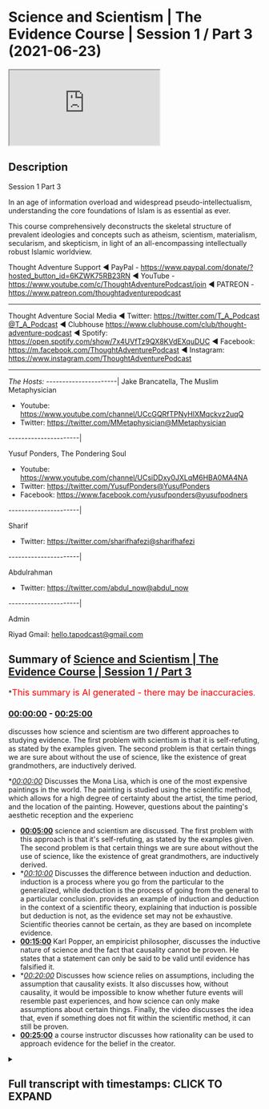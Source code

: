 # Science and Scientism | The Evidence Course | Session 1 / Part 3 (2021-06-23)

<iframe loading='lazy' src='https://www.youtube.com/embed/twjPt1cOHKE'></iframe>

## Description

Session 1 Part 3

In an age of information overload and widespread pseudo-intellectualism, understanding the core foundations of Islam is as essential as ever. 

This course comprehensively deconstructs the skeletal structure of prevalent ideologies and concepts such as atheism, scientism, materialism, secularism, and skepticism, in light of an all-encompassing intellectually robust Islamic worldview.

Thought Adventure Support
◄ PayPal - https://www.paypal.com/donate/?hosted_button_id=6KZWK75RB23RN 
◄ YouTube - https://www.youtube.com/c/ThoughtAdventurePodcast/join
◄ PATREON - https://www.patreon.com/thoughtadventurepodcast
____________________________________________________________________

Thought Adventure Social Media
◄ Twitter: https://twitter.com/T_A_Podcast​​@T_A_Podcast
◄ Clubhouse https://www.clubhouse.com/club/thought-adventure-podcast
◄ Spotify: https://open.spotify.com/show/7x4UVfTz9QX8KVdEXquDUC
◄ Facebook: https://m.facebook.com/ThoughtAdventurePodcast
◄ Instagram: https://www.instagram.com/ThoughtAdventurePodcast​

----------------------------------------------------------------

*The Hosts:*
----------------------|
Jake Brancatella, The Muslim Metaphysician

- Youtube: https://www.youtube.com/channel/UCcGQRfTPNyHlXMqckvz2uqQ
- Twitter:  https://twitter.com/MMetaphysician​​@MMetaphysician

----------------------|

Yusuf Ponders, The Pondering Soul

- Youtube: https://www.youtube.com/channel/UCsiDDxy0JXLqM6HBA0MA4NA
- Twitter: https://twitter.com/YusufPonders​​@YusufPonders
- Facebook: https://www.facebook.com/yusufponders​@yusufpodners

----------------------|

Sharif

- Twitter: https://twitter.com/sharifhafezi​​@sharifhafezi

----------------------|

Abdulrahman

- Twitter: https://twitter.com/abdul_now​@abdul_now

----------------------|

Admin

Riyad 
Gmail: hello.tapodcast@gmail.com

## Summary of [Science and Scientism | The Evidence Course | Session 1 / Part 3](https://www.youtube.com/watch?v=twjPt1cOHKE)


*<span style="color:red; font-size:125%">This summary is AI generated - there may be inaccuracies</span>.

### [00:00:00](https://www.youtube.com/watch?v=twjPt1cOHKE&t=0) - [00:25:00](https://www.youtube.com/watch?v=twjPt1cOHKE&t=1500)

 discusses how science and scientism are two different approaches to studying evidence. The first problem with scientism is that it is self-refuting, as stated by the examples given. The second problem is that certain things we are sure about without the use of science, like the existence of great grandmothers, are inductively derived.

**[00:00:00](https://www.youtube.com/watch?v=twjPt1cOHKE&t=0)* Discusses the Mona Lisa, which is one of the most expensive paintings in the world. The painting is studied using the scientific method, which allows for a high degree of certainty about the artist, the time period, and the location of the painting. However, questions about the painting's aesthetic reception and the experienc
* **[00:05:00](https://www.youtube.com/watch?v=twjPt1cOHKE&t=300)**  science and scientism are discussed. The first problem with this approach is that it's self-refuting, as stated by the examples given. The second problem is that certain things we are sure about without the use of science, like the existence of great grandmothers, are inductively derived.
* **[00:10:00](https://www.youtube.com/watch?v=twjPt1cOHKE&t=600)* Discusses the difference between induction and deduction. induction is a process where you go from the particular to the generalized, while deduction is the process of going from the general to a particular conclusion.  provides an example of induction and deduction in the context of a scientific theory, explaining that induction is possible but deduction is not, as the evidence set may not be exhaustive. Scientific theories cannot be certain, as they are based on incomplete evidence.
* **[00:15:00](https://www.youtube.com/watch?v=twjPt1cOHKE&t=900)** Karl Popper, an empiricist philosopher, discusses the inductive nature of science and the fact that causality cannot be proven. He states that a statement can only be said to be valid until evidence has falsified it.
* **[00:20:00](https://www.youtube.com/watch?v=twjPt1cOHKE&t=1200)* Discusses how science relies on assumptions, including the assumption that causality exists. It also discusses how, without causality, it would be impossible to know whether future events will resemble past experiences, and how science can only make assumptions about certain things. Finally, the video discusses the idea that, even if something does not fit within the scientific method, it can still be proven.
* **[00:25:00](https://www.youtube.com/watch?v=twjPt1cOHKE&t=1500)**  a course instructor discusses how rationality can be used to approach evidence for the belief in the creator.

<details><summary><h2>Full transcript with timestamps: CLICK TO EXPAND</h2></summary>

[0:00:15](https://youtu.be/twjPt1cOHKE?t=15) have a think about the famous painting  
[0:00:17](https://youtu.be/twjPt1cOHKE?t=17) called mona lisa  
[0:00:18](https://youtu.be/twjPt1cOHKE?t=18) and it's known throughout the world it's  
[0:00:20](https://youtu.be/twjPt1cOHKE?t=20) one of the most if not the  
[0:00:22](https://youtu.be/twjPt1cOHKE?t=22) most expensive painting in the world  
[0:00:25](https://youtu.be/twjPt1cOHKE?t=25) now let's approach our understanding of  
[0:00:28](https://youtu.be/twjPt1cOHKE?t=28) this painting of the mona lisa  
[0:00:30](https://youtu.be/twjPt1cOHKE?t=30) through using the scientific method what  
[0:00:34](https://youtu.be/twjPt1cOHKE?t=34) conclusions are we going to come to  
[0:00:35](https://youtu.be/twjPt1cOHKE?t=35) using the scientific method well as we  
[0:00:38](https://youtu.be/twjPt1cOHKE?t=38) mentioned the scientific method  
[0:00:40](https://youtu.be/twjPt1cOHKE?t=40) is really good at understanding the  
[0:00:42](https://youtu.be/twjPt1cOHKE?t=42) observable detestable and the repeatable  
[0:00:45](https://youtu.be/twjPt1cOHKE?t=45) so we can work out maybe what type of  
[0:00:48](https://youtu.be/twjPt1cOHKE?t=48) colors were used  
[0:00:49](https://youtu.be/twjPt1cOHKE?t=49) what was the composition of the paints  
[0:00:51](https://youtu.be/twjPt1cOHKE?t=51) what was the composition of the material  
[0:00:53](https://youtu.be/twjPt1cOHKE?t=53) that was used for the canvas  
[0:00:55](https://youtu.be/twjPt1cOHKE?t=55) or even the frame these are things  
[0:00:57](https://youtu.be/twjPt1cOHKE?t=57) within our direct  
[0:00:59](https://youtu.be/twjPt1cOHKE?t=59) observation within the experimental  
[0:01:01](https://youtu.be/twjPt1cOHKE?t=61) field  
[0:01:02](https://youtu.be/twjPt1cOHKE?t=62) but we have to ask ourselves the  
[0:01:04](https://youtu.be/twjPt1cOHKE?t=64) question what's outside  
[0:01:06](https://youtu.be/twjPt1cOHKE?t=66) of the scientific method what's outside  
[0:01:08](https://youtu.be/twjPt1cOHKE?t=68) of the experimental field  
[0:01:10](https://youtu.be/twjPt1cOHKE?t=70) and therefore the empirical approach the  
[0:01:13](https://youtu.be/twjPt1cOHKE?t=73) obvious question  
[0:01:15](https://youtu.be/twjPt1cOHKE?t=75) is the painter science although  
[0:01:18](https://youtu.be/twjPt1cOHKE?t=78) incredibly useful  
[0:01:20](https://youtu.be/twjPt1cOHKE?t=80) when it comes to those things which are  
[0:01:21](https://youtu.be/twjPt1cOHKE?t=81) directly sensible and testable and  
[0:01:23](https://youtu.be/twjPt1cOHKE?t=83) repeatable  
[0:01:25](https://youtu.be/twjPt1cOHKE?t=85) cannot be used to determine matters  
[0:01:27](https://youtu.be/twjPt1cOHKE?t=87) which are outside of its scope  
[0:01:30](https://youtu.be/twjPt1cOHKE?t=90) and the directly observable and the  
[0:01:32](https://youtu.be/twjPt1cOHKE?t=92) directly sensible  
[0:01:34](https://youtu.be/twjPt1cOHKE?t=94) does that mean that because we can't  
[0:01:36](https://youtu.be/twjPt1cOHKE?t=96) prove it for a scientific approach  
[0:01:39](https://youtu.be/twjPt1cOHKE?t=99) that the painter does not exist  
[0:01:42](https://youtu.be/twjPt1cOHKE?t=102) obviously the painter exists in fact we  
[0:01:44](https://youtu.be/twjPt1cOHKE?t=104) know  
[0:01:45](https://youtu.be/twjPt1cOHKE?t=105) who that painter is of the mona lisa  
[0:01:47](https://youtu.be/twjPt1cOHKE?t=107) it's leonardo da vinci  
[0:01:49](https://youtu.be/twjPt1cOHKE?t=109) at the beginning of the 16th century in  
[0:01:51](https://youtu.be/twjPt1cOHKE?t=111) fact  
[0:01:52](https://youtu.be/twjPt1cOHKE?t=112) all of this we know with a high degree  
[0:01:55](https://youtu.be/twjPt1cOHKE?t=115) of certainty i  
[0:01:56](https://youtu.be/twjPt1cOHKE?t=116) who the person was and roughly or quite  
[0:01:59](https://youtu.be/twjPt1cOHKE?t=119) you know confidently  
[0:02:00](https://youtu.be/twjPt1cOHKE?t=120) when it was which period of time at  
[0:02:03](https://youtu.be/twjPt1cOHKE?t=123) least which century it took place  
[0:02:05](https://youtu.be/twjPt1cOHKE?t=125) and all of these answers that we can  
[0:02:07](https://youtu.be/twjPt1cOHKE?t=127) understand with a high degree of  
[0:02:09](https://youtu.be/twjPt1cOHKE?t=129) certainty  
[0:02:10](https://youtu.be/twjPt1cOHKE?t=130) comes outside of experimentation and the  
[0:02:12](https://youtu.be/twjPt1cOHKE?t=132) scientific method  
[0:02:15](https://youtu.be/twjPt1cOHKE?t=135) similarly when we look at the painting  
[0:02:18](https://youtu.be/twjPt1cOHKE?t=138) and maybe some people might say it's  
[0:02:19](https://youtu.be/twjPt1cOHKE?t=139) beautiful  
[0:02:20](https://youtu.be/twjPt1cOHKE?t=140) exquisite other people might say oh it's  
[0:02:22](https://youtu.be/twjPt1cOHKE?t=142) ugly i  
[0:02:23](https://youtu.be/twjPt1cOHKE?t=143) what is our aesthetic reception for this  
[0:02:26](https://youtu.be/twjPt1cOHKE?t=146) particular painting  
[0:02:28](https://youtu.be/twjPt1cOHKE?t=148) does it move us to emotion and what type  
[0:02:31](https://youtu.be/twjPt1cOHKE?t=151) of emotion  
[0:02:32](https://youtu.be/twjPt1cOHKE?t=152) these questions again are outside of  
[0:02:36](https://youtu.be/twjPt1cOHKE?t=156) science yeah it doesn't mean that we  
[0:02:38](https://youtu.be/twjPt1cOHKE?t=158) don't have  
[0:02:39](https://youtu.be/twjPt1cOHKE?t=159) emotions that we don't have an  
[0:02:41](https://youtu.be/twjPt1cOHKE?t=161) appreciation of what we think is  
[0:02:42](https://youtu.be/twjPt1cOHKE?t=162) beautiful or what we think is  
[0:02:44](https://youtu.be/twjPt1cOHKE?t=164) ugly and that's you know and some people  
[0:02:47](https://youtu.be/twjPt1cOHKE?t=167) might say well  
[0:02:48](https://youtu.be/twjPt1cOHKE?t=168) maybe we can through science maybe we  
[0:02:51](https://youtu.be/twjPt1cOHKE?t=171) can  
[0:02:52](https://youtu.be/twjPt1cOHKE?t=172) you know look at a brain scan and look  
[0:02:54](https://youtu.be/twjPt1cOHKE?t=174) at regions of the brain that are being  
[0:02:55](https://youtu.be/twjPt1cOHKE?t=175) highlighted  
[0:02:56](https://youtu.be/twjPt1cOHKE?t=176) but just simply highlighting regions of  
[0:02:59](https://youtu.be/twjPt1cOHKE?t=179) the brain  
[0:03:00](https://youtu.be/twjPt1cOHKE?t=180) doesn't say what type of emotions all  
[0:03:03](https://youtu.be/twjPt1cOHKE?t=183) more importantly the experience of that  
[0:03:06](https://youtu.be/twjPt1cOHKE?t=186) emotions  
[0:03:07](https://youtu.be/twjPt1cOHKE?t=187) because the experience of emotions is  
[0:03:09](https://youtu.be/twjPt1cOHKE?t=189) very personal  
[0:03:10](https://youtu.be/twjPt1cOHKE?t=190) to each individual and this comes to  
[0:03:12](https://youtu.be/twjPt1cOHKE?t=192) another question  
[0:03:14](https://youtu.be/twjPt1cOHKE?t=194) with regards to consciousness how do you  
[0:03:16](https://youtu.be/twjPt1cOHKE?t=196) know  
[0:03:17](https://youtu.be/twjPt1cOHKE?t=197) that i am a conscious being do you know  
[0:03:20](https://youtu.be/twjPt1cOHKE?t=200) it  
[0:03:21](https://youtu.be/twjPt1cOHKE?t=201) by simply studying the science of my  
[0:03:23](https://youtu.be/twjPt1cOHKE?t=203) brain activity  
[0:03:25](https://youtu.be/twjPt1cOHKE?t=205) if you haven't studied my brain activity  
[0:03:27](https://youtu.be/twjPt1cOHKE?t=207) does that mean  
[0:03:28](https://youtu.be/twjPt1cOHKE?t=208) that you are unsure whether i'm a  
[0:03:30](https://youtu.be/twjPt1cOHKE?t=210) conscious being or not  
[0:03:33](https://youtu.be/twjPt1cOHKE?t=213) in fact some people might say okay not  
[0:03:34](https://youtu.be/twjPt1cOHKE?t=214) only can we do brain scans  
[0:03:37](https://youtu.be/twjPt1cOHKE?t=217) but also we can look at action  
[0:03:38](https://youtu.be/twjPt1cOHKE?t=218) potentials of neurons these are  
[0:03:40](https://youtu.be/twjPt1cOHKE?t=220) electrical signals that travel across  
[0:03:42](https://youtu.be/twjPt1cOHKE?t=222) the neurons of the brain  
[0:03:44](https://youtu.be/twjPt1cOHKE?t=224) or that we can you know understand  
[0:03:48](https://youtu.be/twjPt1cOHKE?t=228) and test what type of chemicals are  
[0:03:50](https://youtu.be/twjPt1cOHKE?t=230) being released at the presynaptic neuro  
[0:03:52](https://youtu.be/twjPt1cOHKE?t=232) known as trans neurotransmitters  
[0:03:56](https://youtu.be/twjPt1cOHKE?t=236) yet none of this explains what it means  
[0:03:58](https://youtu.be/twjPt1cOHKE?t=238) to be me  
[0:04:00](https://youtu.be/twjPt1cOHKE?t=240) what it means to experience something  
[0:04:02](https://youtu.be/twjPt1cOHKE?t=242) whether that's a painting  
[0:04:04](https://youtu.be/twjPt1cOHKE?t=244) whether that's poetry or something else  
[0:04:07](https://youtu.be/twjPt1cOHKE?t=247) i  
[0:04:07](https://youtu.be/twjPt1cOHKE?t=247) what it feels to be consciously aware  
[0:04:11](https://youtu.be/twjPt1cOHKE?t=251) many scientists and philosophers are  
[0:04:14](https://youtu.be/twjPt1cOHKE?t=254) aware of this problem of consciousness  
[0:04:16](https://youtu.be/twjPt1cOHKE?t=256) even just how to define what the term  
[0:04:19](https://youtu.be/twjPt1cOHKE?t=259) consciousness is  
[0:04:20](https://youtu.be/twjPt1cOHKE?t=260) from a purely materialistic explanation  
[0:04:23](https://youtu.be/twjPt1cOHKE?t=263) this is why they call it  
[0:04:24](https://youtu.be/twjPt1cOHKE?t=264) the hard problem of science  
[0:04:26](https://youtu.be/twjPt1cOHKE?t=266) consciousness being the hard problem of  
[0:04:28](https://youtu.be/twjPt1cOHKE?t=268) science  
[0:04:29](https://youtu.be/twjPt1cOHKE?t=269) and some might say well you know in the  
[0:04:31](https://youtu.be/twjPt1cOHKE?t=271) future  
[0:04:32](https://youtu.be/twjPt1cOHKE?t=272) we will work it out we will be able to  
[0:04:34](https://youtu.be/twjPt1cOHKE?t=274) define  
[0:04:36](https://youtu.be/twjPt1cOHKE?t=276) through the use of empiricism and  
[0:04:38](https://youtu.be/twjPt1cOHKE?t=278) science that consciousness exists  
[0:04:42](https://youtu.be/twjPt1cOHKE?t=282) that will be able to determine that a  
[0:04:44](https://youtu.be/twjPt1cOHKE?t=284) person is conscious  
[0:04:45](https://youtu.be/twjPt1cOHKE?t=285) or not you know in terms of and what it  
[0:04:48](https://youtu.be/twjPt1cOHKE?t=288) means to be conscious for that  
[0:04:49](https://youtu.be/twjPt1cOHKE?t=289) individual  
[0:04:51](https://youtu.be/twjPt1cOHKE?t=291) but even if they say in the future we'll  
[0:04:53](https://youtu.be/twjPt1cOHKE?t=293) be able to determine this  
[0:04:55](https://youtu.be/twjPt1cOHKE?t=295) it doesn't deny the fact that we can be  
[0:04:58](https://youtu.be/twjPt1cOHKE?t=298) sure to now and understand and  
[0:05:00](https://youtu.be/twjPt1cOHKE?t=300) comprehend now  
[0:05:01](https://youtu.be/twjPt1cOHKE?t=301) that a person is conscious or not  
[0:05:03](https://youtu.be/twjPt1cOHKE?t=303) hopefully you're still conscious  
[0:05:05](https://youtu.be/twjPt1cOHKE?t=305) uh watching these videos so  
[0:05:09](https://youtu.be/twjPt1cOHKE?t=309) whether we look at the painting example  
[0:05:11](https://youtu.be/twjPt1cOHKE?t=311) whether we look at the consciousness  
[0:05:13](https://youtu.be/twjPt1cOHKE?t=313) example  
[0:05:14](https://youtu.be/twjPt1cOHKE?t=314) these are two relatively simple examples  
[0:05:17](https://youtu.be/twjPt1cOHKE?t=317) that demonstrated the limited  
[0:05:18](https://youtu.be/twjPt1cOHKE?t=318) applicability of science  
[0:05:21](https://youtu.be/twjPt1cOHKE?t=321) that is not to say that science isn't a  
[0:05:23](https://youtu.be/twjPt1cOHKE?t=323) useful tool  
[0:05:24](https://youtu.be/twjPt1cOHKE?t=324) and like i said you know it's been very  
[0:05:26](https://youtu.be/twjPt1cOHKE?t=326) useful it's helped us develop medicine  
[0:05:29](https://youtu.be/twjPt1cOHKE?t=329) surgery space travel telecommunications  
[0:05:32](https://youtu.be/twjPt1cOHKE?t=332) but rather and also it was utilized by  
[0:05:35](https://youtu.be/twjPt1cOHKE?t=335) the muslims of the past as well  
[0:05:36](https://youtu.be/twjPt1cOHKE?t=336) famous muslim scientists including  
[0:05:39](https://youtu.be/twjPt1cOHKE?t=339) people who say  
[0:05:40](https://youtu.be/twjPt1cOHKE?t=340) that ibn haitham the famous muslim  
[0:05:42](https://youtu.be/twjPt1cOHKE?t=342) scientists of the past  
[0:05:44](https://youtu.be/twjPt1cOHKE?t=344) helped create in part or help formulate  
[0:05:47](https://youtu.be/twjPt1cOHKE?t=347) in part the scientific method but the  
[0:05:50](https://youtu.be/twjPt1cOHKE?t=350) problem  
[0:05:51](https://youtu.be/twjPt1cOHKE?t=351) now is not the fact that people are  
[0:05:53](https://youtu.be/twjPt1cOHKE?t=353) using science  
[0:05:54](https://youtu.be/twjPt1cOHKE?t=354) it's the fact that they approach all  
[0:05:57](https://youtu.be/twjPt1cOHKE?t=357) questions with the use of science  
[0:05:59](https://youtu.be/twjPt1cOHKE?t=359) and claim that anything that's not  
[0:06:01](https://youtu.be/twjPt1cOHKE?t=361) scientific  
[0:06:03](https://youtu.be/twjPt1cOHKE?t=363) and empirically verifiable is therefore  
[0:06:06](https://youtu.be/twjPt1cOHKE?t=366) unprovable untestable or  
[0:06:10](https://youtu.be/twjPt1cOHKE?t=370) doesn't exist and this is what we call  
[0:06:13](https://youtu.be/twjPt1cOHKE?t=373) scientism  
[0:06:15](https://youtu.be/twjPt1cOHKE?t=375) in one definition it's described as  
[0:06:18](https://youtu.be/twjPt1cOHKE?t=378) totalizing the view of science  
[0:06:20](https://youtu.be/twjPt1cOHKE?t=380) as if it were capable of describing all  
[0:06:22](https://youtu.be/twjPt1cOHKE?t=382) reality  
[0:06:23](https://youtu.be/twjPt1cOHKE?t=383) and knowledge or as if it were the only  
[0:06:26](https://youtu.be/twjPt1cOHKE?t=386) true way  
[0:06:27](https://youtu.be/twjPt1cOHKE?t=387) to acquire knowledge about reality and  
[0:06:29](https://youtu.be/twjPt1cOHKE?t=389) the nature of things  
[0:06:31](https://youtu.be/twjPt1cOHKE?t=391) so statements like science is the only  
[0:06:33](https://youtu.be/twjPt1cOHKE?t=393) way to know truth  
[0:06:35](https://youtu.be/twjPt1cOHKE?t=395) or science will answer all questions  
[0:06:38](https://youtu.be/twjPt1cOHKE?t=398) these statements  
[0:06:39](https://youtu.be/twjPt1cOHKE?t=399) are actually non-scientific statements  
[0:06:43](https://youtu.be/twjPt1cOHKE?t=403) i want you to follow this point when a  
[0:06:45](https://youtu.be/twjPt1cOHKE?t=405) person turns around and says  
[0:06:47](https://youtu.be/twjPt1cOHKE?t=407) all answers or all ideas are derived  
[0:06:50](https://youtu.be/twjPt1cOHKE?t=410) from science all science will answer all  
[0:06:52](https://youtu.be/twjPt1cOHKE?t=412) questions  
[0:06:53](https://youtu.be/twjPt1cOHKE?t=413) is that a testifiable scientific  
[0:06:57](https://youtu.be/twjPt1cOHKE?t=417) you know statement so are they using  
[0:06:59](https://youtu.be/twjPt1cOHKE?t=419) science to justify science  
[0:07:01](https://youtu.be/twjPt1cOHKE?t=421) if they are then it's a circular  
[0:07:03](https://youtu.be/twjPt1cOHKE?t=423) argument what we term tautology  
[0:07:06](https://youtu.be/twjPt1cOHKE?t=426) so these are non-scientific statements  
[0:07:09](https://youtu.be/twjPt1cOHKE?t=429) they are better known as  
[0:07:10](https://youtu.be/twjPt1cOHKE?t=430) metaphysical statements statements that  
[0:07:13](https://youtu.be/twjPt1cOHKE?t=433) are accepted or assumed  
[0:07:15](https://youtu.be/twjPt1cOHKE?t=435) to be true so in essence  
[0:07:18](https://youtu.be/twjPt1cOHKE?t=438) when a person says that only science can  
[0:07:21](https://youtu.be/twjPt1cOHKE?t=441) answer all questions  
[0:07:23](https://youtu.be/twjPt1cOHKE?t=443) that's actually a self-refuting argument  
[0:07:26](https://youtu.be/twjPt1cOHKE?t=446) yeah and that's the first problem with  
[0:07:28](https://youtu.be/twjPt1cOHKE?t=448) this approach with  
[0:07:28](https://youtu.be/twjPt1cOHKE?t=448) scientism the second problem as we've  
[0:07:31](https://youtu.be/twjPt1cOHKE?t=451) described in the examples above  
[0:07:34](https://youtu.be/twjPt1cOHKE?t=454) is that we know certain things and and  
[0:07:37](https://youtu.be/twjPt1cOHKE?t=457) are very sure about these things  
[0:07:39](https://youtu.be/twjPt1cOHKE?t=459) but without the scientific method like  
[0:07:42](https://youtu.be/twjPt1cOHKE?t=462) for example  
[0:07:43](https://youtu.be/twjPt1cOHKE?t=463) you know if i was to ask the question do  
[0:07:45](https://youtu.be/twjPt1cOHKE?t=465) you believe that your great  
[0:07:47](https://youtu.be/twjPt1cOHKE?t=467) great great great great great great  
[0:07:50](https://youtu.be/twjPt1cOHKE?t=470) grandmother  
[0:07:51](https://youtu.be/twjPt1cOHKE?t=471) existed everybody will say yes  
[0:07:54](https://youtu.be/twjPt1cOHKE?t=474) irrespective of whether we knew who that  
[0:07:56](https://youtu.be/twjPt1cOHKE?t=476) great great great great  
[0:07:58](https://youtu.be/twjPt1cOHKE?t=478) great grandmother was irrespective if we  
[0:08:01](https://youtu.be/twjPt1cOHKE?t=481) had a number of people claiming to be or  
[0:08:03](https://youtu.be/twjPt1cOHKE?t=483) potentially could be our great great  
[0:08:05](https://youtu.be/twjPt1cOHKE?t=485) great great grandmother  
[0:08:07](https://youtu.be/twjPt1cOHKE?t=487) irrespective whether we even you know  
[0:08:09](https://youtu.be/twjPt1cOHKE?t=489) have a grave to test  
[0:08:10](https://youtu.be/twjPt1cOHKE?t=490) the dna in order to determine this so  
[0:08:13](https://youtu.be/twjPt1cOHKE?t=493) irrespective of any scientific arguments  
[0:08:15](https://youtu.be/twjPt1cOHKE?t=495) to justify this  
[0:08:16](https://youtu.be/twjPt1cOHKE?t=496) great great great great great  
[0:08:18](https://youtu.be/twjPt1cOHKE?t=498) grandmother existence  
[0:08:20](https://youtu.be/twjPt1cOHKE?t=500) we know we had one so again it proves  
[0:08:23](https://youtu.be/twjPt1cOHKE?t=503) this point which is that  
[0:08:24](https://youtu.be/twjPt1cOHKE?t=504) there are certain things we are 100 sure  
[0:08:27](https://youtu.be/twjPt1cOHKE?t=507) about without the use of science  
[0:08:31](https://youtu.be/twjPt1cOHKE?t=511) furthermore the scientific method in the  
[0:08:33](https://youtu.be/twjPt1cOHKE?t=513) vast majority of cases  
[0:08:35](https://youtu.be/twjPt1cOHKE?t=515) leads to what we term inductive  
[0:08:37](https://youtu.be/twjPt1cOHKE?t=517) conclusions  
[0:08:38](https://youtu.be/twjPt1cOHKE?t=518) and i think we need to explain what  
[0:08:40](https://youtu.be/twjPt1cOHKE?t=520) induction means here  
[0:08:42](https://youtu.be/twjPt1cOHKE?t=522) but just before i do i believe it's also  
[0:08:44](https://youtu.be/twjPt1cOHKE?t=524) important to explain  
[0:08:46](https://youtu.be/twjPt1cOHKE?t=526) and gain a bit more crystal  
[0:08:47](https://youtu.be/twjPt1cOHKE?t=527) understanding of what exactly we mean by  
[0:08:50](https://youtu.be/twjPt1cOHKE?t=530) the scientific method  
[0:08:52](https://youtu.be/twjPt1cOHKE?t=532) now if we cast our minds back to when  
[0:08:54](https://youtu.be/twjPt1cOHKE?t=534) we're at school  
[0:08:55](https://youtu.be/twjPt1cOHKE?t=535) or maybe those people do science at  
[0:08:57](https://youtu.be/twjPt1cOHKE?t=537) university  
[0:08:59](https://youtu.be/twjPt1cOHKE?t=539) and we were asked to write up a  
[0:09:01](https://youtu.be/twjPt1cOHKE?t=541) scientific experiment  
[0:09:03](https://youtu.be/twjPt1cOHKE?t=543) then there was a very specific way in  
[0:09:06](https://youtu.be/twjPt1cOHKE?t=546) how this scientific experiment had to be  
[0:09:08](https://youtu.be/twjPt1cOHKE?t=548) written up  
[0:09:09](https://youtu.be/twjPt1cOHKE?t=549) and this is called the scientific method  
[0:09:12](https://youtu.be/twjPt1cOHKE?t=552) and that is  
[0:09:13](https://youtu.be/twjPt1cOHKE?t=553) you would have an aim you would have a  
[0:09:15](https://youtu.be/twjPt1cOHKE?t=555) method  
[0:09:16](https://youtu.be/twjPt1cOHKE?t=556) you would have results and you'd also  
[0:09:19](https://youtu.be/twjPt1cOHKE?t=559) have a conclusion  
[0:09:21](https://youtu.be/twjPt1cOHKE?t=561) so what was the aim the aim identified  
[0:09:23](https://youtu.be/twjPt1cOHKE?t=563) the purpose of the experiment  
[0:09:26](https://youtu.be/twjPt1cOHKE?t=566) what you wanted to find out the aim also  
[0:09:29](https://youtu.be/twjPt1cOHKE?t=569) may have included a hypothesis  
[0:09:31](https://youtu.be/twjPt1cOHKE?t=571) you know what you may see and also the  
[0:09:34](https://youtu.be/twjPt1cOHKE?t=574) aim defined for  
[0:09:36](https://youtu.be/twjPt1cOHKE?t=576) us what variables we were looking to  
[0:09:38](https://youtu.be/twjPt1cOHKE?t=578) test  
[0:09:39](https://youtu.be/twjPt1cOHKE?t=579) the method the method was explaining  
[0:09:42](https://youtu.be/twjPt1cOHKE?t=582) how we isolated the various variables  
[0:09:46](https://youtu.be/twjPt1cOHKE?t=586) and what conditions and causes we  
[0:09:48](https://youtu.be/twjPt1cOHKE?t=588) subjected them to  
[0:09:50](https://youtu.be/twjPt1cOHKE?t=590) or we observed them in what types of  
[0:09:52](https://youtu.be/twjPt1cOHKE?t=592) conditions  
[0:09:53](https://youtu.be/twjPt1cOHKE?t=593) the results was the data we obtained  
[0:09:56](https://youtu.be/twjPt1cOHKE?t=596) from this experiment  
[0:09:57](https://youtu.be/twjPt1cOHKE?t=597) yeah or these observations and the  
[0:10:00](https://youtu.be/twjPt1cOHKE?t=600) conclusion  
[0:10:01](https://youtu.be/twjPt1cOHKE?t=601) was an understanding of what that  
[0:10:03](https://youtu.be/twjPt1cOHKE?t=603) relationship was between our observation  
[0:10:06](https://youtu.be/twjPt1cOHKE?t=606) and the results and whether this  
[0:10:08](https://youtu.be/twjPt1cOHKE?t=608) confirmed our hypothesis  
[0:10:11](https://youtu.be/twjPt1cOHKE?t=611) or denied our hypothesis now it sounds a  
[0:10:14](https://youtu.be/twjPt1cOHKE?t=614) bit complicated but let me break it down  
[0:10:15](https://youtu.be/twjPt1cOHKE?t=615) even further  
[0:10:16](https://youtu.be/twjPt1cOHKE?t=616) imagine if we were to do an experiment  
[0:10:18](https://youtu.be/twjPt1cOHKE?t=618) and talk about maybe the boiling point  
[0:10:20](https://youtu.be/twjPt1cOHKE?t=620) of water  
[0:10:20](https://youtu.be/twjPt1cOHKE?t=620) very simple experiment we all know what  
[0:10:22](https://youtu.be/twjPt1cOHKE?t=622) the boiling point of water is but let's  
[0:10:23](https://youtu.be/twjPt1cOHKE?t=623) say  
[0:10:24](https://youtu.be/twjPt1cOHKE?t=624) we wanted to prove this point so we  
[0:10:27](https://youtu.be/twjPt1cOHKE?t=627) would  
[0:10:27](https://youtu.be/twjPt1cOHKE?t=627) define you know in our aim that we want  
[0:10:30](https://youtu.be/twjPt1cOHKE?t=630) to look at the boiling point of water  
[0:10:32](https://youtu.be/twjPt1cOHKE?t=632) we would define in our method the method  
[0:10:34](https://youtu.be/twjPt1cOHKE?t=634) of  
[0:10:35](https://youtu.be/twjPt1cOHKE?t=635) achieving this so we'd say we'll take  
[0:10:38](https://youtu.be/twjPt1cOHKE?t=638) pure water  
[0:10:39](https://youtu.be/twjPt1cOHKE?t=639) at room conditions at one atmosphere  
[0:10:42](https://youtu.be/twjPt1cOHKE?t=642) we will subject it to heat using maybe a  
[0:10:45](https://youtu.be/twjPt1cOHKE?t=645) bunsen burner  
[0:10:46](https://youtu.be/twjPt1cOHKE?t=646) and we'll record the temperature with a  
[0:10:48](https://youtu.be/twjPt1cOHKE?t=648) thermometer  
[0:10:49](https://youtu.be/twjPt1cOHKE?t=649) and then we would record and we would do  
[0:10:52](https://youtu.be/twjPt1cOHKE?t=652) this experiment where we  
[0:10:54](https://youtu.be/twjPt1cOHKE?t=654) heated the water up and record that it  
[0:10:57](https://youtu.be/twjPt1cOHKE?t=657) boiled at 100 degrees celsius  
[0:10:59](https://youtu.be/twjPt1cOHKE?t=659) we would then test it and repeat it so  
[0:11:01](https://youtu.be/twjPt1cOHKE?t=661) we would repeat this process  
[0:11:03](https://youtu.be/twjPt1cOHKE?t=663) in order to get maybe further  
[0:11:05](https://youtu.be/twjPt1cOHKE?t=665) confirmations that could have been  
[0:11:06](https://youtu.be/twjPt1cOHKE?t=666) a uh you know an  
[0:11:10](https://youtu.be/twjPt1cOHKE?t=670) incorrect or an abnormal reading so we  
[0:11:12](https://youtu.be/twjPt1cOHKE?t=672) want to test it so we test it again  
[0:11:14](https://youtu.be/twjPt1cOHKE?t=674) and maybe after the fifth time we find  
[0:11:17](https://youtu.be/twjPt1cOHKE?t=677) that water balls at 100 degrees celsius  
[0:11:19](https://youtu.be/twjPt1cOHKE?t=679) we can say okay in our conclusions  
[0:11:22](https://youtu.be/twjPt1cOHKE?t=682) we can say that when we subjected water  
[0:11:26](https://youtu.be/twjPt1cOHKE?t=686) to heat we found that it boiled at 100  
[0:11:29](https://youtu.be/twjPt1cOHKE?t=689) degrees celsius this is our conclusion  
[0:11:32](https://youtu.be/twjPt1cOHKE?t=692) now that conclusion  
[0:11:35](https://youtu.be/twjPt1cOHKE?t=695) on the issue of water is what we call  
[0:11:38](https://youtu.be/twjPt1cOHKE?t=698) an induced conclusion or inductive  
[0:11:41](https://youtu.be/twjPt1cOHKE?t=701) process or inductive conclusion  
[0:11:43](https://youtu.be/twjPt1cOHKE?t=703) so let us explain what do we mean by  
[0:11:45](https://youtu.be/twjPt1cOHKE?t=705) induction and the opposite of that or  
[0:11:47](https://youtu.be/twjPt1cOHKE?t=707) the  
[0:11:48](https://youtu.be/twjPt1cOHKE?t=708) the other aspect of that is called  
[0:11:50](https://youtu.be/twjPt1cOHKE?t=710) deduction  
[0:11:51](https://youtu.be/twjPt1cOHKE?t=711) so induction is understood where you go  
[0:11:54](https://youtu.be/twjPt1cOHKE?t=714) from the particular  
[0:11:56](https://youtu.be/twjPt1cOHKE?t=716) to the generalized give you a very  
[0:11:59](https://youtu.be/twjPt1cOHKE?t=719) famous example example that's always  
[0:12:00](https://youtu.be/twjPt1cOHKE?t=720) found in all different books  
[0:12:02](https://youtu.be/twjPt1cOHKE?t=722) where it talks about induction is the  
[0:12:04](https://youtu.be/twjPt1cOHKE?t=724) example of  
[0:12:05](https://youtu.be/twjPt1cOHKE?t=725) swans what color of swans  
[0:12:08](https://youtu.be/twjPt1cOHKE?t=728) so maybe you go out and you'll see once  
[0:12:10](https://youtu.be/twjPt1cOHKE?t=730) one  
[0:12:11](https://youtu.be/twjPt1cOHKE?t=731) two swans three swans 999 swans and all  
[0:12:16](https://youtu.be/twjPt1cOHKE?t=736) of them  
[0:12:17](https://youtu.be/twjPt1cOHKE?t=737) 999 were all white so you took  
[0:12:20](https://youtu.be/twjPt1cOHKE?t=740) particular  
[0:12:21](https://youtu.be/twjPt1cOHKE?t=741) observations and then you said as your  
[0:12:24](https://youtu.be/twjPt1cOHKE?t=744) conclusion  
[0:12:25](https://youtu.be/twjPt1cOHKE?t=745) all swans are white so going from the  
[0:12:28](https://youtu.be/twjPt1cOHKE?t=748) particular to the generalized  
[0:12:31](https://youtu.be/twjPt1cOHKE?t=751) but what about the one thousandths one  
[0:12:35](https://youtu.be/twjPt1cOHKE?t=755) yeah maybe you come across later on your  
[0:12:36](https://youtu.be/twjPt1cOHKE?t=756) on a you know another swan a thousand  
[0:12:39](https://youtu.be/twjPt1cOHKE?t=759) swan  
[0:12:39](https://youtu.be/twjPt1cOHKE?t=759) and you find it's black so what you find  
[0:12:43](https://youtu.be/twjPt1cOHKE?t=763) with the problem with induction  
[0:12:45](https://youtu.be/twjPt1cOHKE?t=765) is that induction when you go from  
[0:12:46](https://youtu.be/twjPt1cOHKE?t=766) particular  
[0:12:48](https://youtu.be/twjPt1cOHKE?t=768) to to the general there may be some  
[0:12:51](https://youtu.be/twjPt1cOHKE?t=771) evidence that you are unaware of there  
[0:12:53](https://youtu.be/twjPt1cOHKE?t=773) may be some observation that you've not  
[0:12:55](https://youtu.be/twjPt1cOHKE?t=775) come across  
[0:12:56](https://youtu.be/twjPt1cOHKE?t=776) which therefore defeats or undermines  
[0:13:00](https://youtu.be/twjPt1cOHKE?t=780) the whole of your conclusion  
[0:13:01](https://youtu.be/twjPt1cOHKE?t=781) so scientific theories or even when  
[0:13:05](https://youtu.be/twjPt1cOHKE?t=785) people turn around and say talk about  
[0:13:06](https://youtu.be/twjPt1cOHKE?t=786) scientific facts  
[0:13:07](https://youtu.be/twjPt1cOHKE?t=787) are not really facts per se they're not  
[0:13:10](https://youtu.be/twjPt1cOHKE?t=790) hundred percent  
[0:13:11](https://youtu.be/twjPt1cOHKE?t=791) but rather they are induced they are  
[0:13:13](https://youtu.be/twjPt1cOHKE?t=793) things which are  
[0:13:15](https://youtu.be/twjPt1cOHKE?t=795) uh you know based upon uh  
[0:13:19](https://youtu.be/twjPt1cOHKE?t=799) may be true or valid based upon the  
[0:13:21](https://youtu.be/twjPt1cOHKE?t=801) current data set  
[0:13:22](https://youtu.be/twjPt1cOHKE?t=802) that you have deduction works the other  
[0:13:25](https://youtu.be/twjPt1cOHKE?t=805) way around  
[0:13:26](https://youtu.be/twjPt1cOHKE?t=806) deduction is when you go to from the  
[0:13:27](https://youtu.be/twjPt1cOHKE?t=807) general and you come to a particular  
[0:13:29](https://youtu.be/twjPt1cOHKE?t=809) conclusion  
[0:13:30](https://youtu.be/twjPt1cOHKE?t=810) so again the famous example is all men  
[0:13:33](https://youtu.be/twjPt1cOHKE?t=813) are mortal  
[0:13:34](https://youtu.be/twjPt1cOHKE?t=814) general statement socrates is a man  
[0:13:38](https://youtu.be/twjPt1cOHKE?t=818) therefore socrates is mortal so you've  
[0:13:42](https://youtu.be/twjPt1cOHKE?t=822) gone from the general  
[0:13:43](https://youtu.be/twjPt1cOHKE?t=823) or men immortal to a specific conclusion  
[0:13:46](https://youtu.be/twjPt1cOHKE?t=826) socrates is therefore  
[0:13:47](https://youtu.be/twjPt1cOHKE?t=827) mortal so this would what we call a  
[0:13:50](https://youtu.be/twjPt1cOHKE?t=830) deduction  
[0:13:52](https://youtu.be/twjPt1cOHKE?t=832) so with regards to the issue of the  
[0:13:53](https://youtu.be/twjPt1cOHKE?t=833) water boiling  
[0:13:55](https://youtu.be/twjPt1cOHKE?t=835) how do we know that the water boils at  
[0:13:57](https://youtu.be/twjPt1cOHKE?t=837) 100 degrees celsius  
[0:13:59](https://youtu.be/twjPt1cOHKE?t=839) as a generalized statement based upon  
[0:14:02](https://youtu.be/twjPt1cOHKE?t=842) four observations  
[0:14:03](https://youtu.be/twjPt1cOHKE?t=843) even if we you know say a thousand  
[0:14:06](https://youtu.be/twjPt1cOHKE?t=846) observations  
[0:14:07](https://youtu.be/twjPt1cOHKE?t=847) or a million observations how do we know  
[0:14:10](https://youtu.be/twjPt1cOHKE?t=850) the one millionth  
[0:14:11](https://youtu.be/twjPt1cOHKE?t=851) and one time when we observe water  
[0:14:14](https://youtu.be/twjPt1cOHKE?t=854) actually boils different that's because  
[0:14:17](https://youtu.be/twjPt1cOHKE?t=857) whenever we say a statement like all  
[0:14:19](https://youtu.be/twjPt1cOHKE?t=859) water balls at 100 degrees celsius  
[0:14:22](https://youtu.be/twjPt1cOHKE?t=862) what we're saying is that all water that  
[0:14:24](https://youtu.be/twjPt1cOHKE?t=864) existed  
[0:14:25](https://youtu.be/twjPt1cOHKE?t=865) that does exist and that will exist  
[0:14:28](https://youtu.be/twjPt1cOHKE?t=868) boils 100 degrees celsius  
[0:14:30](https://youtu.be/twjPt1cOHKE?t=870) but we can't make that statement and the  
[0:14:32](https://youtu.be/twjPt1cOHKE?t=872) reason why we can't make that statement  
[0:14:33](https://youtu.be/twjPt1cOHKE?t=873) is because we've not sensed all water  
[0:14:35](https://youtu.be/twjPt1cOHKE?t=875) that has existed  
[0:14:37](https://youtu.be/twjPt1cOHKE?t=877) that does exist and that will exist in  
[0:14:40](https://youtu.be/twjPt1cOHKE?t=880) the future  
[0:14:42](https://youtu.be/twjPt1cOHKE?t=882) therefore we've generalized this and  
[0:14:44](https://youtu.be/twjPt1cOHKE?t=884) that's where one of the key problems  
[0:14:46](https://youtu.be/twjPt1cOHKE?t=886) regardless of  
[0:14:47](https://youtu.be/twjPt1cOHKE?t=887) science is that science cannot be or  
[0:14:49](https://youtu.be/twjPt1cOHKE?t=889) cannot lead to certainty  
[0:14:51](https://youtu.be/twjPt1cOHKE?t=891) by scientific theories unless you've  
[0:14:53](https://youtu.be/twjPt1cOHKE?t=893) totally observed  
[0:14:54](https://youtu.be/twjPt1cOHKE?t=894) the reality of the particular subject  
[0:14:57](https://youtu.be/twjPt1cOHKE?t=897) matter at hand  
[0:14:58](https://youtu.be/twjPt1cOHKE?t=898) so even things like the theory of  
[0:15:00](https://youtu.be/twjPt1cOHKE?t=900) gravity  
[0:15:01](https://youtu.be/twjPt1cOHKE?t=901) the laws of nature known as like for  
[0:15:04](https://youtu.be/twjPt1cOHKE?t=904) example the laws of thermodynamics now  
[0:15:06](https://youtu.be/twjPt1cOHKE?t=906) they're termed laws  
[0:15:07](https://youtu.be/twjPt1cOHKE?t=907) the idea would be that they're set in  
[0:15:09](https://youtu.be/twjPt1cOHKE?t=909) stone they cannot change  
[0:15:11](https://youtu.be/twjPt1cOHKE?t=911) all of these things are induced  
[0:15:15](https://youtu.be/twjPt1cOHKE?t=915) they're true or they're valid but based  
[0:15:18](https://youtu.be/twjPt1cOHKE?t=918) upon a limited set of data even if it's  
[0:15:21](https://youtu.be/twjPt1cOHKE?t=921) a million evidences or a billion  
[0:15:23](https://youtu.be/twjPt1cOHKE?t=923) evidences  
[0:15:24](https://youtu.be/twjPt1cOHKE?t=924) so science can never lead to 100 and as  
[0:15:27](https://youtu.be/twjPt1cOHKE?t=927) a side point regards to evolution  
[0:15:29](https://youtu.be/twjPt1cOHKE?t=929) it's the same thing you find people like  
[0:15:31](https://youtu.be/twjPt1cOHKE?t=931) you know atheists richard dawkins others  
[0:15:34](https://youtu.be/twjPt1cOHKE?t=934) who say yes evolution is an absolute  
[0:15:37](https://youtu.be/twjPt1cOHKE?t=937) fact  
[0:15:38](https://youtu.be/twjPt1cOHKE?t=938) it's a scientific fact but really if you  
[0:15:40](https://youtu.be/twjPt1cOHKE?t=940) identify  
[0:15:42](https://youtu.be/twjPt1cOHKE?t=942) what science is than the philosophy  
[0:15:43](https://youtu.be/twjPt1cOHKE?t=943) behind science you realize that science  
[0:15:46](https://youtu.be/twjPt1cOHKE?t=946) doesn't deal in facts and  
[0:15:49](https://youtu.be/twjPt1cOHKE?t=949) this isn't something that you know isn't  
[0:15:52](https://youtu.be/twjPt1cOHKE?t=952) aware from certain people either  
[0:15:54](https://youtu.be/twjPt1cOHKE?t=954) philosophers of science  
[0:15:55](https://youtu.be/twjPt1cOHKE?t=955) people like bertrand russell carl popper  
[0:15:58](https://youtu.be/twjPt1cOHKE?t=958) yeah  
[0:15:58](https://youtu.be/twjPt1cOHKE?t=958) and also the famous 18th century  
[0:16:00](https://youtu.be/twjPt1cOHKE?t=960) empiricist philosopher known as david  
[0:16:02](https://youtu.be/twjPt1cOHKE?t=962) hume  
[0:16:03](https://youtu.be/twjPt1cOHKE?t=963) they all understood the the inductive or  
[0:16:06](https://youtu.be/twjPt1cOHKE?t=966) the indefinite nature  
[0:16:07](https://youtu.be/twjPt1cOHKE?t=967) of science karl popper in fact  
[0:16:10](https://youtu.be/twjPt1cOHKE?t=970) he came he was an empiricist and he came  
[0:16:13](https://youtu.be/twjPt1cOHKE?t=973) and he looked at this idea  
[0:16:15](https://youtu.be/twjPt1cOHKE?t=975) of science not being able to establish  
[0:16:17](https://youtu.be/twjPt1cOHKE?t=977) truths and he started to talk about  
[0:16:19](https://youtu.be/twjPt1cOHKE?t=979) how actually science should be in the  
[0:16:21](https://youtu.be/twjPt1cOHKE?t=981) busi not the not the  
[0:16:23](https://youtu.be/twjPt1cOHKE?t=983) business of dealing with truths but  
[0:16:25](https://youtu.be/twjPt1cOHKE?t=985) rather the business of  
[0:16:26](https://youtu.be/twjPt1cOHKE?t=986) falsifying statements and that's where  
[0:16:29](https://youtu.be/twjPt1cOHKE?t=989) he came up with the idea of  
[0:16:30](https://youtu.be/twjPt1cOHKE?t=990) falsificationism  
[0:16:31](https://youtu.be/twjPt1cOHKE?t=991) or the falsifiability he said that  
[0:16:34](https://youtu.be/twjPt1cOHKE?t=994) science due to its inductive nature can  
[0:16:36](https://youtu.be/twjPt1cOHKE?t=996) never be gen  
[0:16:37](https://youtu.be/twjPt1cOHKE?t=997) can never make true generalized  
[0:16:40](https://youtu.be/twjPt1cOHKE?t=1000) statements  
[0:16:41](https://youtu.be/twjPt1cOHKE?t=1001) what we therefore can't say is that  
[0:16:44](https://youtu.be/twjPt1cOHKE?t=1004) water boils at 100 degrees celsius  
[0:16:46](https://youtu.be/twjPt1cOHKE?t=1006) but what we according to karl popper can  
[0:16:48](https://youtu.be/twjPt1cOHKE?t=1008) say is that  
[0:16:50](https://youtu.be/twjPt1cOHKE?t=1010) water boiling a hundred degrees celsius  
[0:16:52](https://youtu.be/twjPt1cOHKE?t=1012) is a  
[0:16:53](https://youtu.be/twjPt1cOHKE?t=1013) valid proposition a valid statement that  
[0:16:56](https://youtu.be/twjPt1cOHKE?t=1016) has not  
[0:16:57](https://youtu.be/twjPt1cOHKE?t=1017) yet been falsified so this is his  
[0:16:59](https://youtu.be/twjPt1cOHKE?t=1019) position  
[0:17:00](https://youtu.be/twjPt1cOHKE?t=1020) that a statement can't be said to be  
[0:17:02](https://youtu.be/twjPt1cOHKE?t=1022) true it can only be said to be  
[0:17:04](https://youtu.be/twjPt1cOHKE?t=1024) valid until evidence has falsified it  
[0:17:07](https://youtu.be/twjPt1cOHKE?t=1027) and if there's no evidence that's  
[0:17:08](https://youtu.be/twjPt1cOHKE?t=1028) falsified it  
[0:17:09](https://youtu.be/twjPt1cOHKE?t=1029) it remains a valid statement so we can  
[0:17:12](https://youtu.be/twjPt1cOHKE?t=1032) see that actually  
[0:17:14](https://youtu.be/twjPt1cOHKE?t=1034) when we look at and understand science  
[0:17:17](https://youtu.be/twjPt1cOHKE?t=1037) and in terms of the evidences and the  
[0:17:19](https://youtu.be/twjPt1cOHKE?t=1039) conclusions that they're not 100  
[0:17:21](https://youtu.be/twjPt1cOHKE?t=1041) but there's more to it than this the  
[0:17:23](https://youtu.be/twjPt1cOHKE?t=1043) scientific method is built on  
[0:17:25](https://youtu.be/twjPt1cOHKE?t=1045) specific axioms axioms here means  
[0:17:29](https://youtu.be/twjPt1cOHKE?t=1049) you know assumptions that we have to  
[0:17:31](https://youtu.be/twjPt1cOHKE?t=1051) accept  
[0:17:32](https://youtu.be/twjPt1cOHKE?t=1052) one of those axioms that science is  
[0:17:34](https://youtu.be/twjPt1cOHKE?t=1054) built upon is the idea that causality  
[0:17:36](https://youtu.be/twjPt1cOHKE?t=1056) exists so for example when i want to  
[0:17:39](https://youtu.be/twjPt1cOHKE?t=1059) work out the boiling point of water  
[0:17:42](https://youtu.be/twjPt1cOHKE?t=1062) what do i do i assume that  
[0:17:45](https://youtu.be/twjPt1cOHKE?t=1065) heat will cause the boiling point so  
[0:17:48](https://youtu.be/twjPt1cOHKE?t=1068) even prior to engaging in the scientific  
[0:17:50](https://youtu.be/twjPt1cOHKE?t=1070) experiment i'm going to place a flame or  
[0:17:53](https://youtu.be/twjPt1cOHKE?t=1073) fire or heat  
[0:17:55](https://youtu.be/twjPt1cOHKE?t=1075) underneath the water either cause would  
[0:17:58](https://youtu.be/twjPt1cOHKE?t=1078) be the heat  
[0:17:58](https://youtu.be/twjPt1cOHKE?t=1078) and the effect would be the boiling  
[0:18:00](https://youtu.be/twjPt1cOHKE?t=1080) point  
[0:18:02](https://youtu.be/twjPt1cOHKE?t=1082) but what was really interesting to note  
[0:18:05](https://youtu.be/twjPt1cOHKE?t=1085) and this is what david hume himself  
[0:18:06](https://youtu.be/twjPt1cOHKE?t=1086) noted  
[0:18:07](https://youtu.be/twjPt1cOHKE?t=1087) is that causality cannot be proven  
[0:18:11](https://youtu.be/twjPt1cOHKE?t=1091) it has to be assumed see  
[0:18:14](https://youtu.be/twjPt1cOHKE?t=1094) when you put water or heat beneath a  
[0:18:17](https://youtu.be/twjPt1cOHKE?t=1097) water  
[0:18:18](https://youtu.be/twjPt1cOHKE?t=1098) you notice an effect yeah you notice  
[0:18:20](https://youtu.be/twjPt1cOHKE?t=1100) something resulting  
[0:18:21](https://youtu.be/twjPt1cOHKE?t=1101) so you have two events heat and boiling  
[0:18:24](https://youtu.be/twjPt1cOHKE?t=1104) of water  
[0:18:26](https://youtu.be/twjPt1cOHKE?t=1106) but our mind makes the connection  
[0:18:29](https://youtu.be/twjPt1cOHKE?t=1109) of the causality or the the relationship  
[0:18:31](https://youtu.be/twjPt1cOHKE?t=1111) between the heat and the water  
[0:18:33](https://youtu.be/twjPt1cOHKE?t=1113) otherwise it's just an observation they  
[0:18:36](https://youtu.be/twjPt1cOHKE?t=1116) assume he  
[0:18:37](https://youtu.be/twjPt1cOHKE?t=1117) he gave an example of this uh of a  
[0:18:40](https://youtu.be/twjPt1cOHKE?t=1120) of a billiard table maybe modern day  
[0:18:42](https://youtu.be/twjPt1cOHKE?t=1122) example would be a pool table  
[0:18:45](https://youtu.be/twjPt1cOHKE?t=1125) and he said imagine if you had a person  
[0:18:47](https://youtu.be/twjPt1cOHKE?t=1127) who had never seen  
[0:18:48](https://youtu.be/twjPt1cOHKE?t=1128) a pool table in his life and  
[0:18:52](https://youtu.be/twjPt1cOHKE?t=1132) he sees the white ball traveling towards  
[0:18:54](https://youtu.be/twjPt1cOHKE?t=1134) the black ball what would he expect  
[0:18:56](https://youtu.be/twjPt1cOHKE?t=1136) what's his expectation  
[0:18:59](https://youtu.be/twjPt1cOHKE?t=1139) now because he's never seen this event  
[0:19:01](https://youtu.be/twjPt1cOHKE?t=1141) occur he doesn't know what to expect  
[0:19:03](https://youtu.be/twjPt1cOHKE?t=1143) could be that the white ball bounces off  
[0:19:05](https://youtu.be/twjPt1cOHKE?t=1145) the black ball  
[0:19:06](https://youtu.be/twjPt1cOHKE?t=1146) it could be that the white ball you know  
[0:19:10](https://youtu.be/twjPt1cOHKE?t=1150) smashes through the black ball it could  
[0:19:12](https://youtu.be/twjPt1cOHKE?t=1152) be that the white ball  
[0:19:13](https://youtu.be/twjPt1cOHKE?t=1153) passes directly through the black ball  
[0:19:16](https://youtu.be/twjPt1cOHKE?t=1156) or it could be  
[0:19:17](https://youtu.be/twjPt1cOHKE?t=1157) that the black ball bounces off and  
[0:19:19](https://youtu.be/twjPt1cOHKE?t=1159) moves in another direction  
[0:19:21](https://youtu.be/twjPt1cOHKE?t=1161) there's a number of potential  
[0:19:23](https://youtu.be/twjPt1cOHKE?t=1163) possibilities  
[0:19:24](https://youtu.be/twjPt1cOHKE?t=1164) so david hume in the billiard ball  
[0:19:26](https://youtu.be/twjPt1cOHKE?t=1166) example he said well he  
[0:19:28](https://youtu.be/twjPt1cOHKE?t=1168) sees this event and he sees the  
[0:19:30](https://youtu.be/twjPt1cOHKE?t=1170) blackball move  
[0:19:31](https://youtu.be/twjPt1cOHKE?t=1171) after being hit by the white bull so he  
[0:19:33](https://youtu.be/twjPt1cOHKE?t=1173) does it a second time  
[0:19:35](https://youtu.be/twjPt1cOHKE?t=1175) now the question becomes what would he  
[0:19:38](https://youtu.be/twjPt1cOHKE?t=1178) expect when he repeats this  
[0:19:40](https://youtu.be/twjPt1cOHKE?t=1180) the second time even with all the  
[0:19:42](https://youtu.be/twjPt1cOHKE?t=1182) variables the same  
[0:19:43](https://youtu.be/twjPt1cOHKE?t=1183) our intuitive understanding would be  
[0:19:46](https://youtu.be/twjPt1cOHKE?t=1186) that the black ball will move  
[0:19:47](https://youtu.be/twjPt1cOHKE?t=1187) meaning that the second event will  
[0:19:49](https://youtu.be/twjPt1cOHKE?t=1189) resemble and follow  
[0:19:51](https://youtu.be/twjPt1cOHKE?t=1191) the past event david hume said that's an  
[0:19:53](https://youtu.be/twjPt1cOHKE?t=1193) assumption  
[0:19:55](https://youtu.be/twjPt1cOHKE?t=1195) the assumption being that future events  
[0:19:59](https://youtu.be/twjPt1cOHKE?t=1199) follow the same pattern as past  
[0:20:01](https://youtu.be/twjPt1cOHKE?t=1201) experiences  
[0:20:03](https://youtu.be/twjPt1cOHKE?t=1203) because the same number of potential  
[0:20:05](https://youtu.be/twjPt1cOHKE?t=1205) possibilities still exist  
[0:20:07](https://youtu.be/twjPt1cOHKE?t=1207) the white ball could bounce off the  
[0:20:09](https://youtu.be/twjPt1cOHKE?t=1209) black ball the black ball could be  
[0:20:10](https://youtu.be/twjPt1cOHKE?t=1210) disintegrated  
[0:20:12](https://youtu.be/twjPt1cOHKE?t=1212) the white ball could go straight through  
[0:20:13](https://youtu.be/twjPt1cOHKE?t=1213) the black ball or the black ball could  
[0:20:15](https://youtu.be/twjPt1cOHKE?t=1215) move  
[0:20:15](https://youtu.be/twjPt1cOHKE?t=1215) the same number of potential  
[0:20:18](https://youtu.be/twjPt1cOHKE?t=1218) possibilities could still occur  
[0:20:20](https://youtu.be/twjPt1cOHKE?t=1220) so he said david hume using this example  
[0:20:22](https://youtu.be/twjPt1cOHKE?t=1222) he's explaining this point which is that  
[0:20:24](https://youtu.be/twjPt1cOHKE?t=1224) you can't know for certain that  
[0:20:26](https://youtu.be/twjPt1cOHKE?t=1226) causality exists  
[0:20:28](https://youtu.be/twjPt1cOHKE?t=1228) and you can't know that definitely  
[0:20:30](https://youtu.be/twjPt1cOHKE?t=1230) future events  
[0:20:31](https://youtu.be/twjPt1cOHKE?t=1231) will resemble past experiences but this  
[0:20:34](https://youtu.be/twjPt1cOHKE?t=1234) is exactly how science works  
[0:20:36](https://youtu.be/twjPt1cOHKE?t=1236) science has to work by saying future  
[0:20:39](https://youtu.be/twjPt1cOHKE?t=1239) events  
[0:20:40](https://youtu.be/twjPt1cOHKE?t=1240) will resemble past experiences otherwise  
[0:20:42](https://youtu.be/twjPt1cOHKE?t=1242) there would be no science  
[0:20:44](https://youtu.be/twjPt1cOHKE?t=1244) and causality has to be assumed  
[0:20:46](https://youtu.be/twjPt1cOHKE?t=1246) otherwise we would not do any  
[0:20:47](https://youtu.be/twjPt1cOHKE?t=1247) experiments  
[0:20:49](https://youtu.be/twjPt1cOHKE?t=1249) and maybe just to give you another quick  
[0:20:51](https://youtu.be/twjPt1cOHKE?t=1251) example of this  
[0:20:54](https://youtu.be/twjPt1cOHKE?t=1254) they discovered stars that were orbiting  
[0:20:58](https://youtu.be/twjPt1cOHKE?t=1258) in galaxies and they orbited around a  
[0:21:01](https://youtu.be/twjPt1cOHKE?t=1261) central mass known  
[0:21:02](https://youtu.be/twjPt1cOHKE?t=1262) as a super black hole or supermassive  
[0:21:03](https://youtu.be/twjPt1cOHKE?t=1263) black hole  
[0:21:05](https://youtu.be/twjPt1cOHKE?t=1265) and they noticed that the stars on the  
[0:21:06](https://youtu.be/twjPt1cOHKE?t=1266) very edges of these galaxies that were  
[0:21:08](https://youtu.be/twjPt1cOHKE?t=1268) orbiting  
[0:21:09](https://youtu.be/twjPt1cOHKE?t=1269) were going too fast they were going the  
[0:21:12](https://youtu.be/twjPt1cOHKE?t=1272) same speed as  
[0:21:13](https://youtu.be/twjPt1cOHKE?t=1273) stars that were orbiting closer to the  
[0:21:16](https://youtu.be/twjPt1cOHKE?t=1276) core  
[0:21:17](https://youtu.be/twjPt1cOHKE?t=1277) and so they said well hold on according  
[0:21:20](https://youtu.be/twjPt1cOHKE?t=1280) to our theories and the law of gravity  
[0:21:22](https://youtu.be/twjPt1cOHKE?t=1282) that shouldn't be the case if you swing  
[0:21:24](https://youtu.be/twjPt1cOHKE?t=1284) a ball on a string too fast what's going  
[0:21:27](https://youtu.be/twjPt1cOHKE?t=1287) to happen  
[0:21:28](https://youtu.be/twjPt1cOHKE?t=1288) the string is going to break and the  
[0:21:29](https://youtu.be/twjPt1cOHKE?t=1289) ball is going to fly out  
[0:21:31](https://youtu.be/twjPt1cOHKE?t=1291) into the air they're saying this is what  
[0:21:33](https://youtu.be/twjPt1cOHKE?t=1293) should happen regards to  
[0:21:35](https://youtu.be/twjPt1cOHKE?t=1295) stars that are orbiting on the edges  
[0:21:37](https://youtu.be/twjPt1cOHKE?t=1297) they should be slower  
[0:21:39](https://youtu.be/twjPt1cOHKE?t=1299) in order to maintain its orbit but  
[0:21:42](https://youtu.be/twjPt1cOHKE?t=1302) they're not the  
[0:21:43](https://youtu.be/twjPt1cOHKE?t=1303) the fast and so they had two options  
[0:21:47](https://youtu.be/twjPt1cOHKE?t=1307) either change the theory of gravity  
[0:21:51](https://youtu.be/twjPt1cOHKE?t=1311) so change you know how we understand how  
[0:21:53](https://youtu.be/twjPt1cOHKE?t=1313) gravity works  
[0:21:54](https://youtu.be/twjPt1cOHKE?t=1314) or the second option was to say  
[0:21:58](https://youtu.be/twjPt1cOHKE?t=1318) there must be something causing gravity  
[0:22:01](https://youtu.be/twjPt1cOHKE?t=1321) to exist in order to allow this to exist  
[0:22:04](https://youtu.be/twjPt1cOHKE?t=1324) and what they said is well hold on  
[0:22:06](https://youtu.be/twjPt1cOHKE?t=1326) gravity we generally accept it generally  
[0:22:09](https://youtu.be/twjPt1cOHKE?t=1329) works even though it's inductive  
[0:22:11](https://youtu.be/twjPt1cOHKE?t=1331) so they changed oh they're not changing  
[0:22:14](https://youtu.be/twjPt1cOHKE?t=1334) they  
[0:22:14](https://youtu.be/twjPt1cOHKE?t=1334) developed a new idea that there is a new  
[0:22:17](https://youtu.be/twjPt1cOHKE?t=1337) form of matter  
[0:22:19](https://youtu.be/twjPt1cOHKE?t=1339) that exists within the universe and they  
[0:22:20](https://youtu.be/twjPt1cOHKE?t=1340) call this dark matter and it's this dark  
[0:22:22](https://youtu.be/twjPt1cOHKE?t=1342) matter that we cannot see we cannot  
[0:22:24](https://youtu.be/twjPt1cOHKE?t=1344) taste we cannot touch  
[0:22:26](https://youtu.be/twjPt1cOHKE?t=1346) but is exerting effects upon the  
[0:22:29](https://youtu.be/twjPt1cOHKE?t=1349) orbits of stars within galaxies so  
[0:22:33](https://youtu.be/twjPt1cOHKE?t=1353) this is just an example that shows how  
[0:22:36](https://youtu.be/twjPt1cOHKE?t=1356) causality is  
[0:22:37](https://youtu.be/twjPt1cOHKE?t=1357) necessary for science to work without  
[0:22:39](https://youtu.be/twjPt1cOHKE?t=1359) causality  
[0:22:41](https://youtu.be/twjPt1cOHKE?t=1361) science doesn't work so to quickly sum  
[0:22:43](https://youtu.be/twjPt1cOHKE?t=1363) up  
[0:22:44](https://youtu.be/twjPt1cOHKE?t=1364) science those who claim that science  
[0:22:47](https://youtu.be/twjPt1cOHKE?t=1367) answers all questions  
[0:22:48](https://youtu.be/twjPt1cOHKE?t=1368) that's not even a statement that can be  
[0:22:52](https://youtu.be/twjPt1cOHKE?t=1372) verifiable by science 2 science leads to  
[0:22:55](https://youtu.be/twjPt1cOHKE?t=1375) indeterminate  
[0:22:57](https://youtu.be/twjPt1cOHKE?t=1377) indefinite conclusions due to its  
[0:22:59](https://youtu.be/twjPt1cOHKE?t=1379) inductive nature  
[0:23:00](https://youtu.be/twjPt1cOHKE?t=1380) so you can never be 100 sure even with  
[0:23:03](https://youtu.be/twjPt1cOHKE?t=1383) most well-established scientific  
[0:23:04](https://youtu.be/twjPt1cOHKE?t=1384) theories  
[0:23:06](https://youtu.be/twjPt1cOHKE?t=1386) thirdly science has to assume certain  
[0:23:08](https://youtu.be/twjPt1cOHKE?t=1388) axioms  
[0:23:10](https://youtu.be/twjPt1cOHKE?t=1390) like causality like that the future  
[0:23:12](https://youtu.be/twjPt1cOHKE?t=1392) events  
[0:23:13](https://youtu.be/twjPt1cOHKE?t=1393) will follow past experiences and that  
[0:23:16](https://youtu.be/twjPt1cOHKE?t=1396) there are fixed patterns within nature  
[0:23:18](https://youtu.be/twjPt1cOHKE?t=1398) that causality cannot be proven but  
[0:23:22](https://youtu.be/twjPt1cOHKE?t=1402) assumed within the scientific method  
[0:23:24](https://youtu.be/twjPt1cOHKE?t=1404) itself  
[0:23:24](https://youtu.be/twjPt1cOHKE?t=1404) and finally that even if something  
[0:23:27](https://youtu.be/twjPt1cOHKE?t=1407) doesn't fit within the scientific method  
[0:23:30](https://youtu.be/twjPt1cOHKE?t=1410) that doesn't mean that the subject  
[0:23:32](https://youtu.be/twjPt1cOHKE?t=1412) matter cannot be proven  
[0:23:34](https://youtu.be/twjPt1cOHKE?t=1414) and this is summed up by imam ghazali in  
[0:23:37](https://youtu.be/twjPt1cOHKE?t=1417) his al mustafa  
[0:23:38](https://youtu.be/twjPt1cOHKE?t=1418) where he refutes the empiricists of his  
[0:23:40](https://youtu.be/twjPt1cOHKE?t=1420) day and i'll just summarize what  
[0:23:43](https://youtu.be/twjPt1cOHKE?t=1423) imam ghazali said in his book al mustafa  
[0:23:46](https://youtu.be/twjPt1cOHKE?t=1426) he explained that you can't just simply  
[0:23:49](https://youtu.be/twjPt1cOHKE?t=1429) say that the only truth we know is  
[0:23:51](https://youtu.be/twjPt1cOHKE?t=1431) developed by what we experience he said  
[0:23:53](https://youtu.be/twjPt1cOHKE?t=1433) there are other truths  
[0:23:54](https://youtu.be/twjPt1cOHKE?t=1434) for example that we know 1000 is greater  
[0:23:57](https://youtu.be/twjPt1cOHKE?t=1437) than one  
[0:23:59](https://youtu.be/twjPt1cOHKE?t=1439) yeah these are known as synthetic  
[0:24:01](https://youtu.be/twjPt1cOHKE?t=1441) propositions  
[0:24:02](https://youtu.be/twjPt1cOHKE?t=1442) in mathematics which are determined or  
[0:24:05](https://youtu.be/twjPt1cOHKE?t=1445) through a deductive process  
[0:24:07](https://youtu.be/twjPt1cOHKE?t=1447) he said we know that baghdad exists even  
[0:24:09](https://youtu.be/twjPt1cOHKE?t=1449) if we've never entered baghdad the city  
[0:24:11](https://youtu.be/twjPt1cOHKE?t=1451) of baghdad  
[0:24:12](https://youtu.be/twjPt1cOHKE?t=1452) yeah that all that china exists even  
[0:24:14](https://youtu.be/twjPt1cOHKE?t=1454) though we've never been there  
[0:24:16](https://youtu.be/twjPt1cOHKE?t=1456) that historical events occurred like for  
[0:24:18](https://youtu.be/twjPt1cOHKE?t=1458) example maybe  
[0:24:19](https://youtu.be/twjPt1cOHKE?t=1459) you know we could say world war ii we  
[0:24:21](https://youtu.be/twjPt1cOHKE?t=1461) know existed even though i didn't live  
[0:24:22](https://youtu.be/twjPt1cOHKE?t=1462) there  
[0:24:23](https://youtu.be/twjPt1cOHKE?t=1463) because there is also another form of  
[0:24:25](https://youtu.be/twjPt1cOHKE?t=1465) knowledge known as historical narratives  
[0:24:28](https://youtu.be/twjPt1cOHKE?t=1468) yet historical narratives can establish  
[0:24:30](https://youtu.be/twjPt1cOHKE?t=1470) that certain things exist  
[0:24:32](https://youtu.be/twjPt1cOHKE?t=1472) or narrations that china exists or that  
[0:24:35](https://youtu.be/twjPt1cOHKE?t=1475) baghdad exists  
[0:24:36](https://youtu.be/twjPt1cOHKE?t=1476) and so imam khazali explained that there  
[0:24:38](https://youtu.be/twjPt1cOHKE?t=1478) are three ways to know  
[0:24:40](https://youtu.be/twjPt1cOHKE?t=1480) one is for experience so we don't deny  
[0:24:43](https://youtu.be/twjPt1cOHKE?t=1483) that we do  
[0:24:43](https://youtu.be/twjPt1cOHKE?t=1483) we can come to certain knowledge for  
[0:24:45](https://youtu.be/twjPt1cOHKE?t=1485) experience second  
[0:24:47](https://youtu.be/twjPt1cOHKE?t=1487) is that we can come to certain types of  
[0:24:48](https://youtu.be/twjPt1cOHKE?t=1488) knowledge through historical narrations  
[0:24:51](https://youtu.be/twjPt1cOHKE?t=1491) and thirdly we can come to certain types  
[0:24:54](https://youtu.be/twjPt1cOHKE?t=1494) of knowledge through deductive arguments  
[0:24:56](https://youtu.be/twjPt1cOHKE?t=1496) or synthetic propositions like in  
[0:24:57](https://youtu.be/twjPt1cOHKE?t=1497) mathematics  
[0:24:59](https://youtu.be/twjPt1cOHKE?t=1499) this now allows us to move on to the  
[0:25:01](https://youtu.be/twjPt1cOHKE?t=1501) subject of what is rational thinking  
[0:25:03](https://youtu.be/twjPt1cOHKE?t=1503) and its components and how we can use  
[0:25:06](https://youtu.be/twjPt1cOHKE?t=1506) this method  
[0:25:07](https://youtu.be/twjPt1cOHKE?t=1507) to approach the evidence for the belief  
[0:25:09](https://youtu.be/twjPt1cOHKE?t=1509) in the creator  
[0:25:20](https://youtu.be/twjPt1cOHKE?t=1520) you  
</details>
